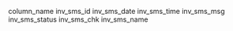 column_name
inv_sms_id
inv_sms_date
inv_sms_time
inv_sms_msg
inv_sms_status
inv_sms_chk
inv_sms_name
